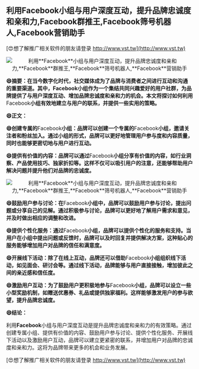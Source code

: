 ## **利用**Facebook**小组与用户深度互动，提升品牌忠诚度和亲和力,**Facebook**群推王,**Facebook**筛号机器人,**Facebook**营销助手**

[😍想了解推广相关软件的朋友请登录 http://www.vst.tw](http://www.vst.tw)

 <center><img src="https://vst.tw/MP4/tuiguang/png/6.png" alt="利用**Facebook**小组与用户深度互动，提升品牌忠诚度和亲和力,**Facebook**群推王,**Facebook**筛号机器人,**Facebook**营销助手"></center>

**😄摘要：在当今数字化时代，社交媒体成为了品牌与消费者之间进行互动和沟通的重要渠道。其中，**Facebook**小组作为一个集结共同兴趣爱好的用户社群，为品牌提供了与用户深度互动、增加品牌忠诚度和亲和力的机会。本文将探讨如何利用**Facebook**小组有效地建立与用户的联系，并提供一些实用的策略。**

**😄正文：**

**😄创建专属的**Facebook**小组：品牌可以创建一个专属的**Facebook**小组，邀请关注者和粉丝加入。通过小组的形式，品牌可以更好地管理用户参与度和内容质量，同时也能够更密切地与用户进行互动。**

**😄提供有价值的内容：品牌可以通过**Facebook**小组分享有价值的内容，如行业洞察、产品使用技巧、独家折扣等。这样不仅可以吸引用户的注意，还能够帮助用户解决问题并提升他们对品牌的忠诚度。**

 <center><img src="https://vst.tw/MP4/tuiguang/png/5.png" alt="利用**Facebook**小组与用户深度互动，提升品牌忠诚度和亲和力,**Facebook**群推王,**Facebook**筛号机器人,**Facebook**营销助手"></center>

**😄鼓励用户参与讨论：在**Facebook**小组中，品牌可以鼓励用户参与讨论，提出问题或分享自己的见解。通过积极参与讨论，品牌可以更好地了解用户需求和意见，并及时做出相应的调整和改进。**

**😄提供个性化服务：通过**Facebook**小组，品牌可以提供个性化的服务和支持。当用户在小组中提出问题或反馈时，品牌可以及时回复并提供解决方案，这种贴心的服务能够增加用户对品牌的信任和满意度。**

**😄开展线下活动：除了在线上互动，品牌还可以借助**Facebook**小组组织线下活动，如见面会、研讨会等。通过线下活动，品牌能够与用户直接接触，增加彼此之间的亲近感和信任度。**

**😄激励用户互动：为了鼓励用户更积极地参与**Facebook**小组，品牌可以设立一些小型奖励机制，如赠送优惠券、礼品或提供独家福利。这样能够激发用户的参与欲望，提升品牌忠诚度。**

**😄结论：**

利用**Facebook**小组与用户深度互动是提升品牌忠诚度和亲和力的有效策略。通过创建专属小组、提供有价值的内容、鼓励用户参与讨论、提供个性化服务、开展线下活动以及激励用户互动，品牌可以建立更紧密的联系，并增加用户对品牌的忠诚度和亲和力。这将为品牌带来更多的机会和业务发展。

[😍想了解推广相关软件的朋友请登录 http://www.vst.tw](http://www.vst.tw)



